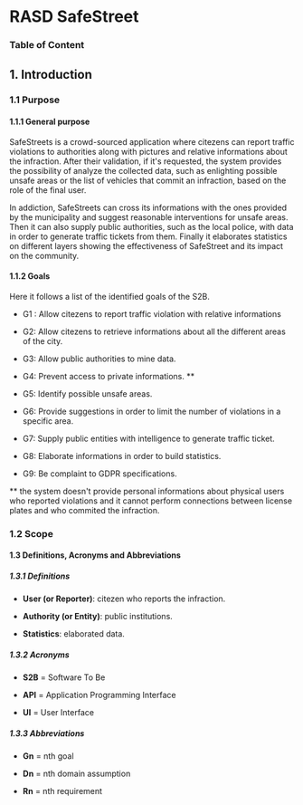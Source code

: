 # RASD SafeStreet

### Table of Content

## 1. Introduction

### 1.1 Purpose

#### 1.1.1 General purpose

SafeStreets is a crowd-sourced application where citezens can report traffic violations to authorities along with pictures and relative informations about the infraction. After their validation, if it's requested, the system provides the possibility of analyze the collected data, such as enlighting possible unsafe areas or the list of vehicles that commit an infraction, based on the role of the final user.

In addiction, SafeStreets can cross its informations with the ones provided by the municipality and suggest reasonable interventions for unsafe areas. Then it can also supply public authorities, such as the local police, with data in order to generate traffic tickets from them. Finally it elaborates statistics on different layers showing the effectiveness of SafeStreet and its impact on the community.

#### 1.1.2 Goals

Here it follows a list of the identified goals of the S2B.

- G1 : Allow citezens to report traffic violation with relative informations

- G2: Allow citezens to retrieve informations about all the different areas of the city.

- G3: Allow public authorities to mine data.

- G4: Prevent access to private informations. **

- G5: Identify possible unsafe areas.

- G6: Provide suggestions in order to limit the number of violations in a specific area.

- G7: Supply public entities with intelligence to generate traffic ticket.

- G8: Elaborate informations in order to build statistics.

- G9: Be complaint to GDPR specifications.

** the system doesn't provide personal informations about physical users who reported violations and it cannot perform connections between license plates and who commited the infraction.

### 1.2 Scope

#### 1.3 Definitions, Acronyms and Abbreviations

##### 1.3.1 Definitions

+ **User (or Reporter)**: citezen who reports the infraction.

+ **Authority (or Entity)**: public institutions.

+ **Statistics**: elaborated data. 

##### 1.3.2 Acronyms

* **S2B** = Software To Be

* **API** = Application Programming Interface

* **UI** = User Interface

##### 1.3.3 Abbreviations

* **Gn** = nth goal

* **Dn** = nth domain assumption

* **Rn** = nth requirement  
